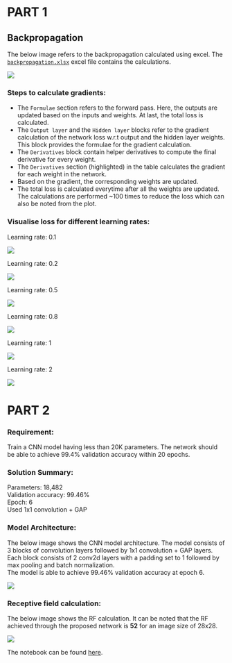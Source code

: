 # PART 1
## Backpropagation  

The below image refers to the backpropagation calculated using excel. The [`backpropagation.xlsx`](./Backpropagation.xlsx) excel file contains the calculations.

<img src="./images/Backpropagation.png" />

### Steps to calculate gradients:
- The `Formulae` section refers to the forward pass. Here, the outputs are updated based on the inputs and weights. At last, the total loss is calculated.
- The `Output layer` and the `Hidden layer` blocks refer to the gradient calculation of the network loss w.r.t output and the hidden layer weights. This block provides the formulae for the gradient calculation.
- The `Derivatives` block contain helper derivatives to compute the final derivative for every weight.
- The `Derivatives` section (highlighted) in the table calculates the gradient for each weight in the network.
- Based on the gradient, the corresponding weights are updated.
- The total loss is calculated everytime after all the weights are updated. The calculations are performed ~100 times to reduce the loss which can also be noted from the plot.

### Visualise loss for different learning rates:
Learning rate: 0.1  

<img src="./images/LR_0.1.png" />

Learning rate: 0.2  

<img src="./images/LR_0.2.png" />

Learning rate: 0.5  

<img src="./images/LR_0.5.png" />

Learning rate: 0.8  

<img src="./images/LR_0.8.png" />

Learning rate: 1  

<img src="./images/LR_1.png" />

Learning rate: 2  

<img src="./images/LR_2.png" />

# PART 2
### Requirement:
Train a CNN model having less than 20K parameters. The network should be able to achieve 99.4% validation accuracy within 20 epochs.

### Solution Summary:  
Parameters: 18,482  
Validation accuracy: 99.46%  
Epoch: 6  
Used 1x1 convolution + GAP

### Model Architecture:  
The below image shows the CNN model architecture. The model consists of 3 blocks of convolution layers followed by 1x1 convolution + GAP layers. Each block consists of 2 conv2d layers with a padding set to 1 followed by max pooling and batch normalization.  
The model is able to achieve 99.46% validation accuracy at epoch 6.

<img src="./images/CNN_Architecture.png" />

### Receptive field calculation:
The below image shows the RF calculation. It can be noted that the RF achieved through the proposed network is **52** for an image size of 28x28.

<img src="./images/RF_Calculation.png" /> 

The notebook can be found [here](./S6.ipynb).